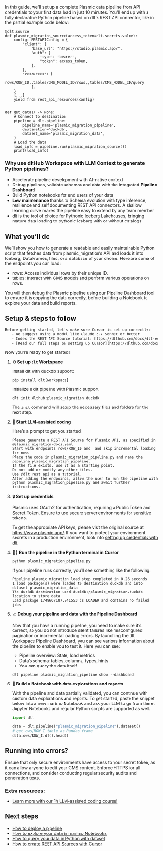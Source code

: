 In this guide, we'll set up a complete Plasmic data pipeline from API credentials to your first data load in just 10 minutes. You'll end up with a fully declarative Python pipeline based on dlt's REST API connector, like in the partial example code below:

```python-outcome
@dlt.source
def plasmic_migration_source(access_token=dlt.secrets.value):
    config: RESTAPIConfig = {
        "client": {
            "base_url": "https://studio.plasmic.app/",
            "auth": {
                "type": "bearer",
                "token": access_token,
            },
        },
        "resources": [
            rows/ROW_ID,,tables/CMS_MODEL_ID/rows,,tables/CMS_MODEL_ID/query
            ],
    }
    [...]
    yield from rest_api_resources(config)


def get_data() -> None:
    # Connect to destination
    pipeline = dlt.pipeline(
        pipeline_name='plasmic_migration_pipeline',
        destination='duckdb',
        dataset_name='plasmic_migration_data', 
    )
    # Load the data
    load_info = pipeline.run(plasmic_migration_source())
    print(load_info) 
```

### Why use dltHub Workspace with LLM Context to generate Python pipelines?

- Accelerate pipeline development with AI-native context
- Debug pipelines, validate schemas and data with the integrated **Pipeline Dashboard**
- Build Python notebooks for end users of your data
- **Low maintenance** thanks to Schema evolution with type inference, resilience and self documenting REST API connectors. A shallow learning curve makes the pipeline easy to extend by any team member
- dlt is the tool of choice for Pythonic Iceberg Lakehouses, bringing mature data loading to pythonic Iceberg with or without catalogs

## What you’ll do

We’ll show you how to generate a readable and easily maintainable Python script that fetches data from plasmic_migration’s API and loads it into Iceberg, DataFrames, files, or a database of your choice. Here are some of the endpoints you can load:

- rows: Access individual rows by their unique ID.
- tables: Interact with CMS models and perform various operations on rows.

You will then debug the Plasmic pipeline using our Pipeline Dashboard tool to ensure it is copying the data correctly, before building a Notebook to explore your data and build reports.

## Setup & steps to follow

```default
Before getting started, let's make sure Cursor is set up correctly:
   - We suggest using a model like Claude 3.7 Sonnet or better
   - Index the REST API Source tutorial: https://dlthub.com/docs/dlt-ecosystem/verified-sources/rest_api/ and add it to context as **@dlt rest api**
   - [Read our full steps on setting up Cursor](https://dlthub.com/docs/dlt-ecosystem/llm-tooling/cursor-restapi#23-configuring-cursor-with-documentation)
```

Now you're ready to get started!

1. ⚙️ **Set up `dlt` Workspace**
    
    Install dlt with duckdb support:
    ```shell
    pip install dlt[workspace]
    ```

    Initialize a dlt pipeline with Plasmic support.
    ```shell
    dlt init dlthub:plasmic_migration duckdb
    ```

    The `init` command will setup the necessary files and folders for the next step.
    
2. 🤠 **Start LLM-assisted coding**
    
    Here’s a prompt to get you started:
    
    ```prompt
    Please generate a REST API Source for Plasmic API, as specified in @plasmic_migration-docs.yaml 
    Start with endpoints rows/ROW_ID and  and skip incremental loading for now. 
    Place the code in plasmic_migration_pipeline.py and name the pipeline plasmic_migration_pipeline. 
    If the file exists, use it as a starting point. 
    Do not add or modify any other files. 
    Use @dlt rest api as a tutorial. 
    After adding the endpoints, allow the user to run the pipeline with python plasmic_migration_pipeline.py and await further instructions.
    ```

    
3. 🔒 **Set up credentials** 
    
    Plasmic uses OAuth2 for authentication, requiring a Public Token and Secret Token. Ensure to use secure server environments for sensitive tokens.
    
    To get the appropriate API keys, please visit the original source at https://www.plasmic.app/.
    If you want to protect your environment secrets in a production environment, look into [setting up credentials with dlt](https://dlthub.com/docs/walkthroughs/add_credentials).
    
4. 🏃‍♀️ **Run the pipeline in the Python terminal in Cursor**
    
    ```shell
    python plasmic_migration_pipeline.py
    ```
    
    If your pipeline runs correctly, you’ll see something like the following:
    
    ```shell
    Pipeline plasmic_migration load step completed in 0.26 seconds
    1 load package(s) were loaded to destination duckdb and into dataset plasmic_migration_data
    The duckdb destination used duckdb:/plasmic_migration.duckdb location to store data
    Load package 1749667187.541553 is LOADED and contains no failed jobs
    ```
    
5. 📈 **Debug your pipeline and data with the Pipeline Dashboard**

    Now that you have a running pipeline, you need to make sure it’s correct, so you do not introduce silent failures like misconfigured pagination or incremental loading errors. By launching the dlt Workspace Pipeline Dashboard, you can see various information about the pipeline to enable you to test it. Here you can see:
    - Pipeline overview: State, load metrics
    - Data’s schema: tables, columns, types, hints
    - You can query the data itself
    
    ```shell
    dlt pipeline plasmic_migration_pipeline show --dashboard
    ```
    
6. 🐍 **Build a Notebook with data explorations and reports**

    With the pipeline and data partially validated, you can continue with custom data explorations and reports. To get started, paste the snippet below into a new marimo Notebook and ask your LLM to go from there. Jupyter Notebooks and regular Python scripts are supported as well.

    
    ```python
    import dlt

   data = dlt.pipeline("plasmic_migration_pipeline").dataset()
   # get ows/ROW_I table as Pandas frame
   data.ows/ROW_I.df().head()
    ```

## Running into errors?

Ensure that only secure environments have access to your secret token, as it can allow anyone to edit your CMS content. Enforce HTTPS for all connections, and consider conducting regular security audits and penetration tests.

### Extra resources:

- [Learn more with our 1h LLM-assisted coding course!](https://www.youtube.com/watch?v=GGid70rnJuM)

## Next steps

- [How to deploy a pipeline](https://dlthub.com/docs/walkthroughs/deploy-a-pipeline)
- [How to explore your data in marimo Notebooks](https://dlthub.com/docs/general-usage/dataset-access/marimo)
- [How to query your data in Python with dataset](https://dlthub.com/docs/general-usage/dataset-access/dataset)
- [How to create REST API Sources with Cursor](https://dlthub.com/docs/dlt-ecosystem/llm-tooling/cursor-restapi)